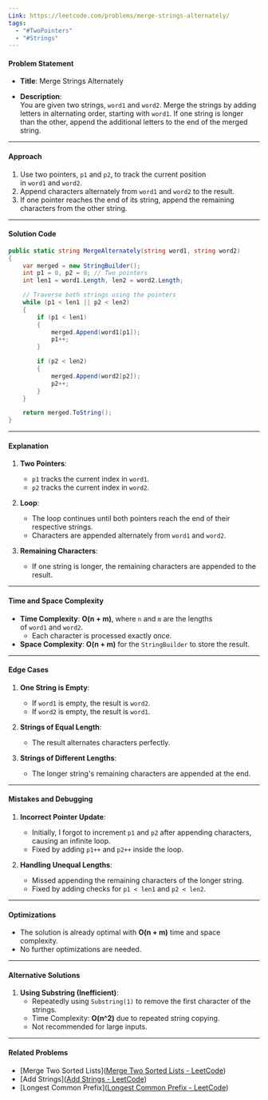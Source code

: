 ```yaml
---
Link: https://leetcode.com/problems/merge-strings-alternately/
tags:
  - "#TwoPointers"
  - "#Strings"
---
```

#### **Problem Statement**

- **Title**: 
	Merge Strings Alternately

- **Description**:  
    You are given two strings, `word1` and `word2`. Merge the strings by adding letters in alternating order, starting with `word1`. If one string is longer than the other, append the additional letters to the end of the merged string.
    

---

#### **Approach**

1. Use two pointers, `p1` and `p2`, to track the current position in `word1` and `word2`.
2. Append characters alternately from `word1` and `word2` to the result.
3. If one pointer reaches the end of its string, append the remaining characters from the other string.

---

#### **Solution Code**
```csharp
public static string MergeAlternately(string word1, string word2)
{
    var merged = new StringBuilder();
    int p1 = 0, p2 = 0; // Two pointers
    int len1 = word1.Length, len2 = word2.Length;

    // Traverse both strings using the pointers
    while (p1 < len1 || p2 < len2)
    {
        if (p1 < len1)
        {
            merged.Append(word1[p1]);
            p1++;
        }

        if (p2 < len2)
        {
            merged.Append(word2[p2]);
            p2++;
        }
    }

    return merged.ToString();
}
```

---

#### **Explanation**

1. **Two Pointers**:
    - `p1` tracks the current index in `word1`.
    - `p2` tracks the current index in `word2`.
    
2. **Loop**:
    - The loop continues until both pointers reach the end of their respective strings.
    - Characters are appended alternately from `word1` and `word2`.
    
3. **Remaining Characters**:
    - If one string is longer, the remaining characters are appended to the result.

---

#### **Time and Space Complexity**

- **Time Complexity**: **O(n + m)**, where `n` and `m` are the lengths of `word1` and `word2`.
    - Each character is processed exactly once.
- **Space Complexity**: **O(n + m)** for the `StringBuilder` to store the result.

---

#### **Edge Cases**

1. **One String is Empty**:
    - If `word1` is empty, the result is `word2`.
    - If `word2` is empty, the result is `word1`.
    
2. **Strings of Equal Length**:
    - The result alternates characters perfectly.
    
3. **Strings of Different Lengths**:
    - The longer string's remaining characters are appended at the end.

---

#### **Mistakes and Debugging**

1. **Incorrect Pointer Update**:
    - Initially, I forgot to increment `p1` and `p2` after appending characters, causing an infinite loop.
    - Fixed by adding `p1++` and `p2++` inside the loop.
    
2. **Handling Unequal Lengths**:
    - Missed appending the remaining characters of the longer string.
    - Fixed by adding checks for `p1 < len1` and `p2 < len2`.

---

#### **Optimizations**

- The solution is already optimal with **O(n + m)** time and space complexity.
- No further optimizations are needed.

---

#### **Alternative Solutions**

1. **Using Substring (Inefficient)**:
    - Repeatedly using `Substring(1)` to remove the first character of the strings.
    - Time Complexity: **O(n^2)** due to repeated string copying.
    - Not recommended for large inputs.

---

#### **Related Problems**

- [Merge Two Sorted Lists]([Merge Two Sorted Lists - LeetCode](https://leetcode.com/problems/merge-two-sorted-lists/description/))
- [Add Strings]([Add Strings - LeetCode](https://leetcode.com/problems/add-strings/description/))
- [Longest Common Prefix]([Longest Common Prefix - LeetCode](https://leetcode.com/problems/longest-common-prefix/description/))

